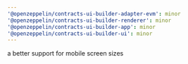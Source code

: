 ```yaml
---
'@openzeppelin/contracts-ui-builder-adapter-evm': minor
'@openzeppelin/contracts-ui-builder-renderer': minor
'@openzeppelin/contracts-ui-builder-app': minor
'@openzeppelin/contracts-ui-builder-ui': minor
---
```


a better support for mobile screen sizes
